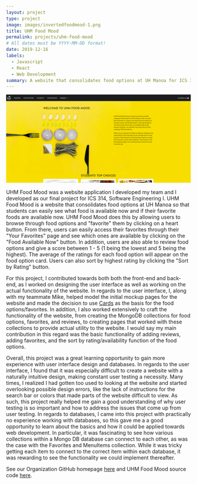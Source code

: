 ```yaml
---
layout: project
type: project
image: images/invertedfoodmood-1.png
title: UHM Food Mood
permalink: projects/uhm-food-mood
# All dates must be YYYY-MM-DD format!
date: 2019-12-16
labels:
  - Javascript
  - React
  - Web Development
summary: A website that consolidates food options at UH Manoa for ICS 314.
---
```


<img class="ui medium right floated rounded image" src="../images/UHMFoodMood.PNG">

UHM Food Mood was a website application I developed my team and I developed as our final project for ICS 314, Software Engineering I. UHM Food Mood is a website that consolidates food options at UH Manoa so that students can easily see what food is available now and if their favorite foods are available now. UHM Food Mood does this by allowing users to browse through food options and "favorite" them by clicking on a heart button. From there, users can easily access their favorites through their "Your Favorites" page and see which ones are available by clicking on the "Food Available Now" button. In addition, users are also able to review food options and give a score between 1 - 5 (1 being the lowest and 5 being the highest). The average of the ratings for each food option will appear on the food option card. Users can also sort by highest rating by clicking the "Sort by Rating" button.

For this project, I contributed towards both both the front-end and back-end, as I worked on designing the user interface as well as working on the actual functionality of the website. In regards to the user interface, I, along with my teammate Mike, helped model the initial mockup pages for the website and made the decision to use <a href="https://react.semantic-ui.com/views/card/">Cards</a> as the basis for the food options/favorites. In addition, I also worked extensively to craft the functionality of the website, from creating the MongoDB collections for food options, favorites, and reviews, to creating pages that worked with these collections to provide actual utility to the website. I would say my main contribution in this regard was the basic functionality of adding reviews, adding favorites, and the sort by rating/availability function of the food options. 

Overall, this project was a great learning opportunity to gain more experience with user interface design and databases. In regards to the user interface, I found that it was especially difficult to create a website with a naturally intuitive design, making constant user testing a necessity. Many times, I realized I had gotten too used to looking at the website and started overlooking possible design errors, like the lack of instructions for the search bar or colors that made parts of the website difficult to view. As such, this project really helped me gain a good understanding of why user testing is so important and how to address the issues that come up from user testing. In regards to databases, I came into this project with practically no experience working with databases, so this gave me a a good opportunity to learn about the basics and how it could be applied towards web development. In particular, it was fascinating to see how various collections within a Mongo DB database can connect to each other, as was the case with the Favorites and MenuItems collection. While it was tricky getting each item to connect to the correct item within each database, it was rewarding to see the functionality we could implement thereafter.

See our Organization GitHub homepage <a href="https://uhm-food-mood.github.io/">here</a> and UHM Food Mood source code <a href="https://github.com/uhm-food-mood/uhm-food-mood">here</a>.

